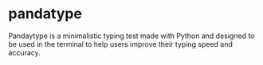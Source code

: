 # pandatype
Pandaytype is a minimalistic typing test made with Python and designed to be used in the terminal to help users improve their typing speed and accuracy.
